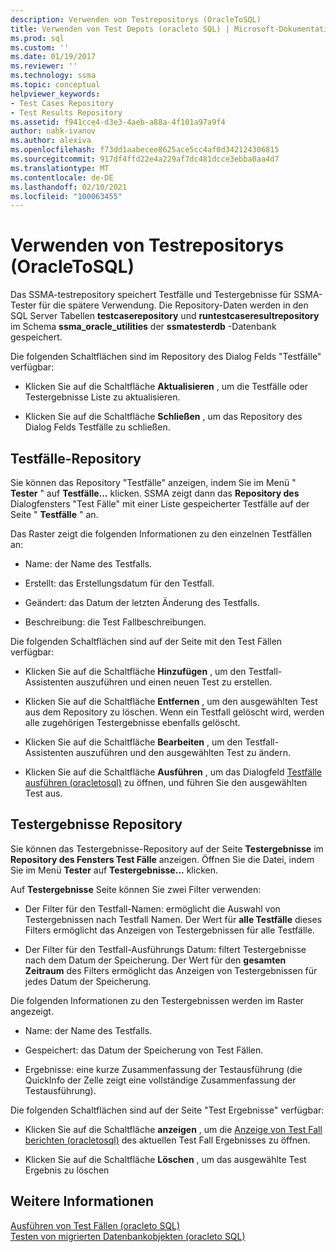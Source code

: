 ```yaml
---
description: Verwenden von Testrepositorys (OracleToSQL)
title: Verwenden von Test Depots (oracleto SQL) | Microsoft-Dokumentation
ms.prod: sql
ms.custom: ''
ms.date: 01/19/2017
ms.reviewer: ''
ms.technology: ssma
ms.topic: conceptual
helpviewer_keywords:
- Test Cases Repository
- Test Results Repository
ms.assetid: f941cce4-d3e3-4aeb-a88a-4f101a97a9f4
author: nahk-ivanov
ms.author: alexiva
ms.openlocfilehash: f73dd1aabecee8625ace5cc4af0d342124306815
ms.sourcegitcommit: 917df4ffd22e4a229af7dc481dcce3ebba0aa4d7
ms.translationtype: MT
ms.contentlocale: de-DE
ms.lasthandoff: 02/10/2021
ms.locfileid: "100063455"
---
```

# <a name="using-test-repositories-oracletosql"></a>Verwenden von Testrepositorys (OracleToSQL)
Das SSMA-testrepository speichert Testfälle und Testergebnisse für SSMA-Tester für die spätere Verwendung. Die Repository-Daten werden in den SQL Server Tabellen **testcaserepository** und **runtestcaseresultrepository** im Schema **ssma_oracle_utilities** der **ssmatesterdb** -Datenbank gespeichert.  
  
Die folgenden Schaltflächen sind im Repository des Dialog Felds "Testfälle" verfügbar:  
  
-   Klicken Sie auf die Schaltfläche **Aktualisieren** , um die Testfälle oder Testergebnisse Liste zu aktualisieren.  
  
-   Klicken Sie auf die Schaltfläche **Schließen** , um das Repository des Dialog Felds Testfälle zu schließen.  
  
## <a name="test-cases-repository"></a>Testfälle-Repository  
Sie können das Repository "Testfälle" anzeigen, indem Sie im Menü " **Tester** " auf **Testfälle...** klicken. SSMA zeigt dann das **Repository des** Dialogfensters "Test Fälle" mit einer Liste gespeicherter Testfälle auf der Seite " **Testfälle** " an.  
  
Das Raster zeigt die folgenden Informationen zu den einzelnen Testfällen an:  
  
-   Name: der Name des Testfalls.  
  
-   Erstellt: das Erstellungsdatum für den Testfall.  
  
-   Geändert: das Datum der letzten Änderung des Testfalls.  
  
-   Beschreibung: die Test Fallbeschreibungen.  
  
Die folgenden Schaltflächen sind auf der Seite mit den Test Fällen verfügbar:  
  
-   Klicken Sie auf die Schaltfläche **Hinzufügen** , um den Testfall-Assistenten auszuführen und einen neuen Test zu erstellen.  
  
-   Klicken Sie auf die Schaltfläche **Entfernen** , um den ausgewählten Test aus dem Repository zu löschen. Wenn ein Testfall gelöscht wird, werden alle zugehörigen Testergebnisse ebenfalls gelöscht.  
  
-   Klicken Sie auf die Schaltfläche **Bearbeiten** , um den Testfall-Assistenten auszuführen und den ausgewählten Test zu ändern.  
  
-   Klicken Sie auf die Schaltfläche **Ausführen** , um das Dialogfeld [Testfälle ausführen (oracletosql)](./running-test-cases-oracletosql.md) zu öffnen, und führen Sie den ausgewählten Test aus.  
  
## <a name="test-results-repository"></a>Testergebnisse Repository  
Sie können das Testergebnisse-Repository auf der Seite **Testergebnisse** im **Repository des Fensters Test Fälle** anzeigen. Öffnen Sie die Datei, indem Sie im Menü **Tester** auf **Testergebnisse...** klicken.  
  
Auf **Testergebnisse** Seite können Sie zwei Filter verwenden:  
  
-   Der Filter für den Testfall-Namen: ermöglicht die Auswahl von Testergebnissen nach Testfall Namen. Der Wert für **alle Testfälle** dieses Filters ermöglicht das Anzeigen von Testergebnissen für alle Testfälle.  
  
-   Der Filter für den Testfall-Ausführungs Datum: filtert Testergebnisse nach dem Datum der Speicherung. Der Wert für den **gesamten Zeitraum** des Filters ermöglicht das Anzeigen von Testergebnissen für jedes Datum der Speicherung.  
  
Die folgenden Informationen zu den Testergebnissen werden im Raster angezeigt.  
  
-   Name: der Name des Testfalls.  
  
-   Gespeichert: das Datum der Speicherung von Test Fällen.  
  
-   Ergebnisse: eine kurze Zusammenfassung der Testausführung (die QuickInfo der Zelle zeigt eine vollständige Zusammenfassung der Testausführung).  
  
Die folgenden Schaltflächen sind auf der Seite "Test Ergebnisse" verfügbar:  
  
-   Klicken Sie auf die Schaltfläche **anzeigen** , um die [Anzeige von Test Fall berichten &#40;oracletosql&#41;](../../ssma/oracle/viewing-test-case-reports-oracletosql.md) des aktuellen Test Fall Ergebnisses zu öffnen.  
  
-   Klicken Sie auf die Schaltfläche **Löschen** , um das ausgewählte Test Ergebnis zu löschen  
  
## <a name="see-also"></a>Weitere Informationen  
[Ausführen von Test Fällen &#40;oracleto SQL&#41;](../../ssma/oracle/running-test-cases-oracletosql.md)  
[Testen von migrierten Datenbankobjekten &#40;oracleto SQL&#41;](../../ssma/oracle/testing-migrated-database-objects-oracletosql.md)  
